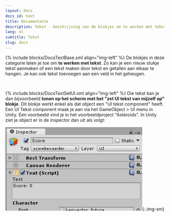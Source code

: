 ```yaml
---
layout: docs
docs_id: text
title: Documentatie
description: Tekst - beschrijving van de blokjes om te werken met tekst in VubbiScript
lang: nl
subtitle: Tekst
slug: docs
---
```


{% include blocks/DocsTextBase.xml align="img-left" %}
De blokjes in deze categorie laten je toe om **te werken met tekst**. Zo kan je een nieuw stukje tekst aanmaken of een tekst maken door tekst en getallen aan elkaar te hangen. Je kan ook tekst toevoegen aan een veld in het geheugen.

<div class="clear"></div>
&nbsp;
<div class="clear"></div>

{% include blocks/DocsTextSetUI.xml align="img-left" %}
Die tekst kan je dan bijvoorbeeld **tonen op het scherm met het "zet UI tekst van mijzelf op" blokje**. Dit blokje werkt enkel als dat object een "UI tekst component" heeft. Een UI Tekst component maak je aan via het GameObject > UI menu in Unity. Een voorbeeld vind je in het voorbeeldproject "Asteroids". In Unity ziet je object er in de inspector dan uit als volgt:

![UITekstComponent.PNG](/assets/img/UITekstComponent.PNG){:.img-sm}